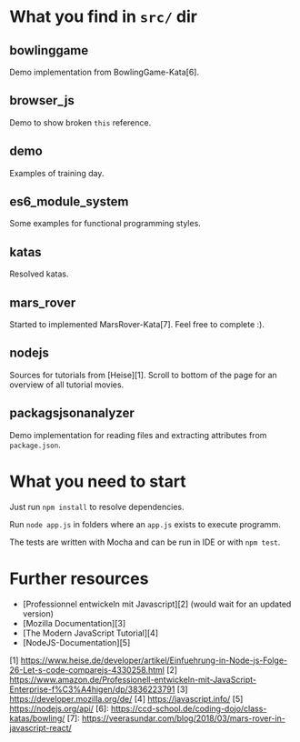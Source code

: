 # What you find in `src/` dir

## bowlinggame
Demo implementation from BowlingGame-Kata[6].

## browser_js
Demo to show broken `this` reference.

## demo
Examples of training day.

## es6_module_system
Some examples for functional programming styles.

## katas
Resolved katas.

## mars_rover
Started to implemented MarsRover-Kata[7]. Feel free to complete :).

## nodejs
Sources for tutorials from [Heise][1]. Scroll to bottom of the page for an overview of all tutorial movies.

## packagsjsonanalyzer
Demo implementation for reading files and extracting attributes from `package.json`.

# What you need to start
Just run `npm install` to resolve dependencies.

Run `node app.js` in folders where an `app.js` exists to execute programm.

The tests are written with Mocha and can be run in IDE or with `npm test`.

# Further resources
* [Professionnel entwickeln mit Javascript][2] (would wait for an updated version)
* [Mozilla Documentation][3]
* [The Modern JavaScript Tutorial][4]
* [NodeJS-Documentation][5]

[1] https://www.heise.de/developer/artikel/Einfuehrung-in-Node-js-Folge-26-Let-s-code-comparejs-4330258.html
[2] https://www.amazon.de/Professionell-entwickeln-mit-JavaScript-Enterprise-f%C3%A4higen/dp/3836223791
[3] https://developer.mozilla.org/de/
[4] https://javascript.info/
[5] https://nodejs.org/api/
[6]: https://ccd-school.de/coding-dojo/class-katas/bowling/
[7]: https://veerasundar.com/blog/2018/03/mars-rover-in-javascript-react/
